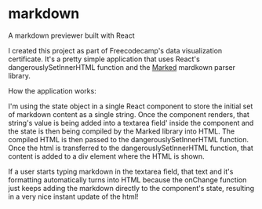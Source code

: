 # markdown
A markdown previewer built with React

I created this project as part of Freecodecamp's data visualization certificate. It's a pretty simple application that uses React's dangerouslySetInnerHTML function 
and the [Marked](https://www.npmjs.com/package/marked) mardkown parser library.

How the application works: 

I'm using the state object in a single React component to store the initial set of markdown content as a single string. Once the component renders,
that string's value is being added into a textarea field' inside the component and the state is then being compiled by the Marked library into HTML. The compiled HTML is then passed
to the dangerouslySetInnerHTML function. Once the html is transferred to the dangerouslySetInnerHTML function, that content is added to a div element where the HTML
is shown. 

If a user starts typing markdown in the textarea field, that text and it's formatting automatically turns into HTML because the onChange function just keeps adding the markdown directly to the component's state, resulting in a very nice
instant update of the html!

